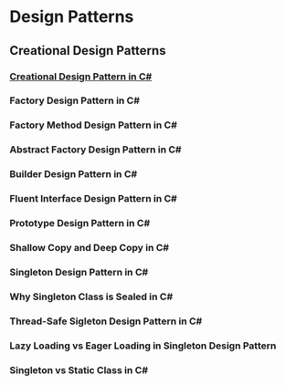 # Design Patterns

## Creational Design Patterns

### [Creational Design Pattern in C#](CreationalDesignPatterns/002-creational-design-patterns.md)
### Factory Design Pattern in C#
### Factory Method Design Pattern in C#
### Abstract Factory Design Pattern in C#
### Builder Design Pattern in C#
### Fluent Interface Design Pattern in C#
### Prototype Design Pattern in C#
### Shallow Copy and Deep Copy in C#
### Singleton Design Pattern in C#
### Why Singleton Class is Sealed in C#
### Thread-Safe Sigleton Design Pattern in C#
### Lazy Loading vs Eager Loading in Singleton Design Pattern
### Singleton vs Static Class in C#
